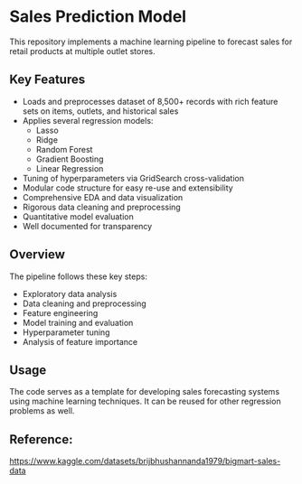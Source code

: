 # Sales Prediction Model
This repository implements a machine learning pipeline to forecast sales for retail products at multiple outlet stores.

## Key Features
* Loads and preprocesses dataset of 8,500+ records with rich feature sets on items, outlets, and historical sales
* Applies several regression models:
     * Lasso
     * Ridge
     * Random Forest
     * Gradient Boosting
     * Linear Regression
* Tuning of hyperparameters via GridSearch cross-validation
* Modular code structure for easy re-use and extensibility
* Comprehensive EDA and data visualization
* Rigorous data cleaning and preprocessing
* Quantitative model evaluation
* Well documented for transparency
## Overview
The pipeline follows these key steps:

* Exploratory data analysis
* Data cleaning and preprocessing
* Feature engineering
* Model training and evaluation
* Hyperparameter tuning
* Analysis of feature importance
## Usage
The code serves as a template for developing sales forecasting systems using machine learning techniques. It can be reused for other regression problems as well.

## Reference:
https://www.kaggle.com/datasets/brijbhushannanda1979/bigmart-sales-data

